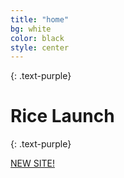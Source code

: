 ```yaml
---
title: "home"
bg: white
color: black
style: center
---
```


{: .text-purple}

<span class="fa-stack subtlecircle" style="font-size:100px; background:rgba(255,166,0,0.1)">
  <i class="fa fa-circle fa-stack-2x text-white"></i>
  <i class="fa fa-rocket fa-stack-1x text-orange"></i>
</span>

# Rice Launch
{: .text-purple}

<span id="forkongithub">
  <a href="{{ site.source_link }}" class="bg-blue">
    NEW SITE!
  </a>
</span>
